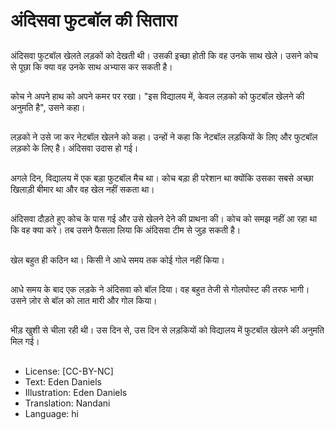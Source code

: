 # अंदिसवा फुटबॉल की सितारा

##
अंदिसवा फुटबॉल खेलते लड़कों को देखती थी। उसकी इच्छा होती कि वह उनके साथ खेले। उसने कोच से पूछा कि क्या वह उनके साथ अभ्यास कर सकती है।

##
कोच ने अपने हाथ को अपने कमर पर रखा। "इस विद्यालय में, केवल लड़को को फुटबॉल खेलने की अनुमति है", उसने कहा।

##
लड़को ने उसे जा कर नेटबॉल खेलने को कहा। उन्हों ने कहा कि नेटबॉल लड़कियों के लिए और फुटबॉल लड़को के लिए है। अंदिसवा उदास हो गई।

##
अगले दिन, विद्यालय में एक बड़ा फुटबॉल मैच था। कोच बड़ा ही परेशान था क्योंकि उसका सबसे अच्छा खिलाड़ी बीमार था और वह खेल नहीं सकता था।

##
अंदिसवा दौड़ते हुए कोच के पास गई और उसे खेलने देने की प्राथना की। कोच को समझ नहीं आ रहा था कि वह क्या करे। तब उसने फैसला लिया कि अंदिसवा टीम से जुड़ सकती है।

##
खेल बहुत ही कठिन था। किसी ने आधे समय तक कोई गोल नहीं किया।

##
आधे समय के बाद एक लड़के ने अंदिसवा को बॉल दिया। वह बहुत तेजी से गोलपोस्ट की तरफ भागी। उसने ज़ोर से बॉल को लात मारी और गोल किया।

##
भीड़ खुशी से चीला रही थी। उस दिन से, उस दिन से लड़कियों को विद्यालय में फुटबॉल खेलने की अनुमति मिल गई।

##
* License: [CC-BY-NC]
* Text: Eden Daniels
* Illustration: Eden Daniels
* Translation: Nandani
* Language: hi
